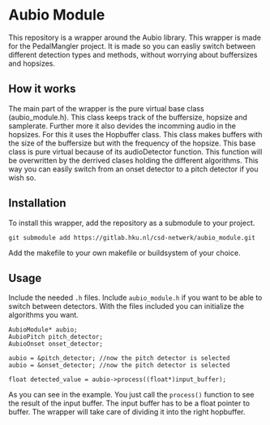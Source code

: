 # Aubio Module
This repository is a wrapper around the Aubio library. This wrapper is made for the PedalMangler project. It is made so you can easliy switch between different detection types and methods, without worrying about buffersizes and hopsizes.

## How it works
The main part of the wrapper is the pure virtual base class (aubio_module.h). This class keeps track of the buffersize, hopsize and samplerate. Further more it also devides the incomming audio in the hopsizes. For this it uses the Hopbuffer class. This class makes buffers with the size of the buffersize but with the frequency of the hopsize.
This base class is pure virtual because of its audioDetector function. This function will be overwritten by the derrived clases holding the different algorithms. This way you can easily switch from an onset detector to a pitch detector if you wish so.

## Installation
To install this wrapper, add the repository as a submodule to your project.
~~~
git submodule add https://gitlab.hku.nl/csd-netwerk/aubio_module.git
~~~
Add the makefile to your own makefile or buildsystem of your choice.

## Usage
Include the needed `.h` files. Include `aubio_module.h` if you want to be able to switch between detectors. With the files included you can initialize the algorithms you want.

~~~
AubioModule* aubio;
AubioPitch pitch_detector;
AubioOnset onset_detector;

aubio = &pitch_detector; //now the pitch detector is selected
aubio = &onset_detector; //now the pitch detector is selected

float detected_value = aubio->process((float*)input_buffer);
~~~

As you can see in the example. You just call the `process()` function to see the result of the input buffer. The input buffer has to be a float pointer to buffer. The wrapper will take care of dividing it into the right hopbuffer.
